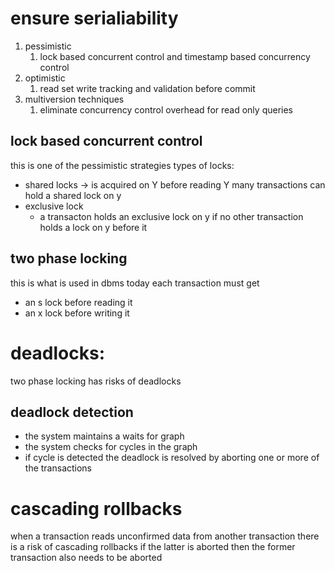 # ensure serialiability 
1. pessimistic 
	1. lock based concurrent control and timestamp based concurrency control 
2. optimistic 
	1. read set write tracking and validation before commit 
3. multiversion techniques
	1. eliminate concurrency control overhead for read only queries

## lock based concurrent control 
this is one of the pessimistic strategies 
types of locks:
- shared locks -> is acquired on Y before reading Y 
  many transactions can hold a shared lock on y 
- exclusive lock 
	- a transacton holds an exclusive lock on y if no other transaction holds a lock on y before it 

## two phase locking
this is what is used in dbms today 
each transaction must get
- an s lock before reading it 
- an x lock before writing it 

# deadlocks:
two phase locking has risks of deadlocks

## deadlock detection 

- the system maintains a waits for graph
- the system checks for cycles in the graph
- if cycle is detected the deadlock is resolved by aborting one or more of the transactions

# cascading rollbacks

when a transaction reads unconfirmed data from another transaction there is a risk of cascading rollbacks 
if the latter is aborted then the former transaction also needs to be aborted
